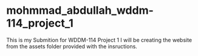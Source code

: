 # mohmmad_abdullah_wddm-114_project_1

This is my Submition for WDDM-114 Project 1
I will be creating the website from the assets folder provided with the insructions.
